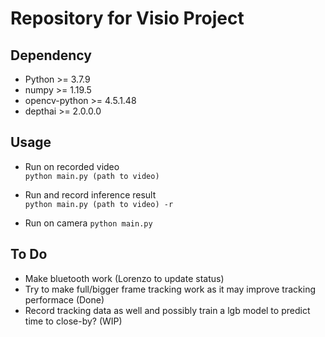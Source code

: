 # Repository for Visio Project

## Dependency

* Python >= 3.7.9
* numpy >= 1.19.5
* opencv-python >= 4.5.1.48
* depthai >= 2.0.0.0

## Usage

- Run on recorded video  
`
python main.py (path to video)
`  

- Run and record inference result  
`
python main.py (path to video) -r
`  

- Run on camera
`
python main.py
`

## To Do
- Make bluetooth work (Lorenzo to update status)
- Try to make full/bigger frame tracking work as it may improve tracking performace (Done)
- Record tracking data as well and possibly train a lgb model to predict time to close-by? (WIP)
